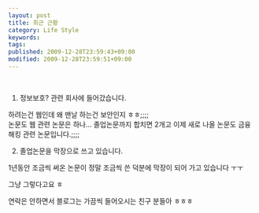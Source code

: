 ```yaml
---
layout: post
title: 최근 근황
category: Life Style
keywords: 
tags: 
published: 2009-12-28T23:59:43+09:00
modified: 2009-12-28T23:59:51+09:00
---
```

  
&nbsp;
1. 정보보호? 관련 회사에 들어갔습니다.

하려는건 웹인데 왜 맨날 하는건 보안인지 ㅎㅎ;;;;   
논문도 웹 관련 논문은 하나... 졸업논문까지 합치면 2개고 이제 새로 나올 논문도 금융해킹 관련 논문입니다.;;;;   
  
  

  
  
  
2. 졸업논문을 막장으로 쓰고 있습니다.

1년동안 조금씩 써온 논문이 정말 조금씩 쓴 덕분에 막장이 되어 가고 있습니다 ㅜㅜ  

  
  
  
그냥 그렇다고요 ㅎ  
  
연락은 안하면서 블로그는 가끔씩 들어오시는 친구 분들아 ㅎㅎㅎ   

